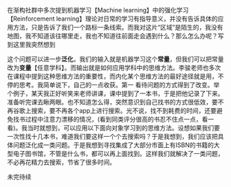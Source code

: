在渐构社群中多次提到机器学习【Machine learning】中的强化学习【Reinforcement learning】理论对日常的学习有指导意义，并没有告诉具体的应用方法，只是告诉了我们一个路标一条线索。而我对这片“区域”是陌生的，我没有地图，我不知道该往哪里走，我也不知道往前面走会遇到什么？那么怎么办呢？写到这里我突然想到

这个问题可以进一步**泛化**，我们的输入就是机器学习这个**常量**，但我们可以把常量改为**变量**【任意学科】。而输出就是如何应用学科中的思维方法。李骏老师也多次在课程中提到这种思维方法的重要性，而内化某个思维方法的最好途径就是用，不停的思考。我简单说下，自己的一点收获。第一 看待问题的方式得到了改变。举个例子，某天我正好听笑来老师讲课，课中提到了一本书，于是把他记录了下来。准备听完课去瞅两眼。也不知道怎么得，突然意识到自己找书的方式很低效，要不再谷歌上搜索，要不再各个app上进行搜索。光不说，找不到耗费的时间，还要避免找书过程中注意力漂移的情况，(看到同类评分很高的书忍不住点一点，看一看)。我当时就想到，可以应用以下面向对象学习到的思维方法。设想如果我们要一次性找十几本书，难道我们要这样一个个去搜索吗？于是我想到，我们应该把具体问题泛化成一类问题。于是我想到寻找集成了大部分市面上有ISBN的书籍的大型电子图书馆，不管是什么书，都可以再上面找到。这样我们就解决了一类问题，不必再花精力去搜索，节省了很多时间。

未完待续